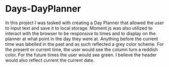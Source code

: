 # Days-DayPlanner

In this project I was tasked with creating a Day Planner that allowed the user to input text and save it to local storage. Moment.js was also utilized to interact with the browser to be responsive to times and to display on the planner at what point in the day they were at. Anything before the current time was labelled in the past and as such reflected a grey color scheme. For the present or current time, the user would see the column turn a reddish color. For the future times the user would see green. I believe the header would also reflect current the current date.